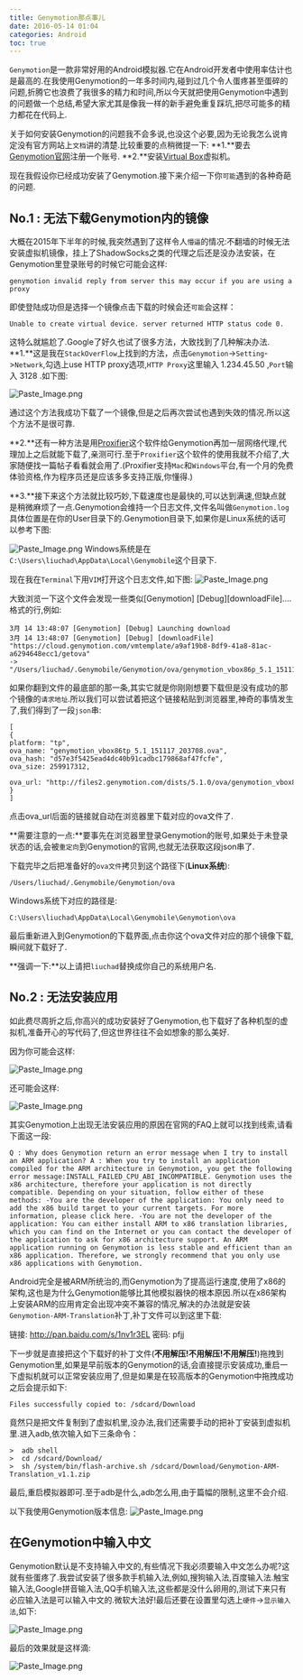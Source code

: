 ```yaml
---
title: Genymotion那点事儿
date: 2016-05-14 01:04
categories: Android
toc: true
---
```

`Genymotion`是一款非常好用的Android模拟器.它在Android开发者中使用率估计也是最高的.在我使用Genymotion的一年多时间内,碰到过几个令人蛋疼甚至蛋碎的问题,折腾它也浪费了我很多的精力和时间,所以今天就把使用Genymotion中遇到的问题做一个总结,希望大家尤其是像我一样的新手避免重复踩坑,把尽可能多的精力都花在代码上.

关于如何安装Genymotion的问题我不会多说,也没这个必要,因为无论我怎么说肯定没有官方网站上`文档`讲的清楚.比较重要的点稍微提一下:
**1.**要去[Genymotion官网](https://www.genymotion.com/)注册一个账号.
**2.**安装[Virtual Box](https://www.virtualbox.org/wiki/Downloads)虚拟机。
<!--more-->
现在我假设你已经成功安装了Genymotion.接下来介绍一下你`可能`遇到的各种奇葩的问题.

## No.1 : 无法下载Genymotion内的镜像
大概在2015年下半年的时候,我突然遇到了这样令人`懵逼`的情况:不翻墙的时候无法安装虚拟机镜像，挂上了ShadowSocks之类的代理之后还是没办法安装，在Genymotion里登录账号的时候它可能会这样:

    genymotion invalid reply from server this may occur if you are using a proxy
即使登陆成功但是选择一个镜像点击下载的时候会还`可能`会这样：

    Unable to create virtual device. server returned HTTP status code 0.

这特么就尴尬了.Google了好久也试了很多方法，大致找到了几种解决办法.
**1.**这是我在`StackOverFlow`上找到的方法，点击`Genymotion`->`Setting`->`Network`,勾选上use HTTP proxy选项,`HTTP Proxy`这里输入 1.234.45.50 ,`Port`输入 3128 .如下图:

![Paste_Image.png](http://upload-images.jianshu.io/upload_images/174711-db7d0804a2c3134d.png?imageMogr2/auto-orient/strip%7CimageView2/2/w/1240)

通过这个方法我成功下载了一个镜像,但是之后再次尝试也遇到失效的情况.所以这个方法不是很可靠.

**2.**还有一种方法是用[Proxifier](https://www.proxifier.com/)这个软件给Genymotion再加一层网络代理,代理加上之后就能下载了,亲测可行.至于`Proxifier`这个软件的使用我就不介绍了,大家随便找一篇帖子看看就会用了.(Proxifier支持`Mac`和`Windows`平台,有一个月的免费体验资格,作为程序员还是应该多多支持正版,你懂得.)

**3.**接下来这个方法就比较巧妙,下载速度也是最快的,可以达到满速,但缺点就是稍微麻烦了一点.Genymotion会维持一个日志文件,文件名叫做`Genymotion.log`具体位置是在你的User目录下的.Genymotion目录下,如果你是Linux系统的话可以参考下图:

![Paste_Image.png](http://upload-images.jianshu.io/upload_images/174711-b0e8763238fe4d2d.png?imageMogr2/auto-orient/strip%7CimageView2/2/w/1240)
Windows系统是在`C:\Users\liuchad\AppData\Local\Genymobile`这个目录下.

现在我在`Terminal`下用`VIM`打开这个日志文件,如下图:
![Paste_Image.png](http://upload-images.jianshu.io/upload_images/174711-5854a8790257b4db.png?imageMogr2/auto-orient/strip%7CimageView2/2/w/1240)

大致浏览一下这个文件会发现一些类似[Genymotion] [Debug][downloadFile]....格式的行,例如:

    3月 14 13:48:07 [Genymotion] [Debug] Launching download
    3月 14 13:48:07 [Genymotion] [Debug] [downloadFile] 
    "https://cloud.genymotion.com/vmtemplate/a9af19b8-8df9-41a8-81ac-a6294648ecc1/getova" 
    -> "/Users/liuchad/.Genymobile/Genymotion/ova/genymotion_vbox86p_5.1_151117_200001.ova"

如果你翻到文件的最底部的那一条,其实它就是你刚刚想要下载但是没有成功的那个镜像的`请求地址`.所以我们可以尝试着把这个链接粘贴到浏览器里,神奇的事情发生了,我们得到了一段`json`串:

    [
    {
    platform: "tp",
    ova_name: "genymotion_vbox86tp_5.1_151117_203708.ova",
    ova_hash: "d57e3f5425ead4dc40b91cadbc179868af47fcfe",
    ova_size: 259917312,

    ova_url: "http://files2.genymotion.com/dists/5.1.0/ova/genymotion_vbox86tp_5.1_151117_203708.ova"
    }
    ]

点击ova_url后面的链接就自动在浏览器里下载对应的ova文件了.

**需要注意的一点:**要事先在浏览器里登录Genymotion的账号,如果处于未登录状态的话,会被`重定向`到Genymotion的官网,也就无法获取这段json串了.

下载完毕之后把准备好的`ova文件`拷贝到这个路径下(**Linux系统**):

    /Users/liuchad/.Genymobile/Genymotion/ova

Windows系统下对应的路径是:

    C:\Users\liuchad\AppData\Local\Genymobile\Genymotion\ova
最后重新进入到Genymotion的下载界面,点击你这个ova文件对应的那个镜像下载,瞬间就下载好了.

**强调一下:**以上请把`liuchad`替换成你自己的系统用户名.

## No.2 : 无法安装应用
如此费尽周折之后,你高兴的成功安装好了Genymotion,也下载好了各种机型的虚拟机,准备开心的写代码了,但这世界往往不会如想象的那么美好.

因为你可能会这样:


![Paste_Image.png](http://upload-images.jianshu.io/upload_images/174711-dea5a4e41f2a2a7c.png?imageMogr2/auto-orient/strip%7CimageView2/2/w/1240)

还可能会这样:

![Paste_Image.png](http://upload-images.jianshu.io/upload_images/174711-82a4d13f92394099.png?imageMogr2/auto-orient/strip%7CimageView2/2/w/1240)


其实Genymotion上出现无法安装应用的原因在官网的FAQ上就可以找到线索,请看下面这一段:

 `Q : Why does Genymotion return an error message when I try to install an ARM application?
 A : When you try to install an application compiled for the ARM architecture in Genymotion, you get the following error message:INSTALL_FAILED_CPU_ABI_INCOMPATIBLE.
 Genymotion uses the x86 architecture, therefore your application is not directly compatible. Depending on your situation, follow either of these methods:
 -You are the developer of the application:
 You only need to add the x86 build target to your current targets. For more information, please click here.
 -You are not the developer of the application:
 You can either install ARM to x86 translation libraries, which you can find on the Internet or you can contact the developer of the application to ask for x86 architecture support.
An ARM application running on Genymotion is less stable and efficient than an x86 application. Therefore, we strongly recommend that you only use x86 applications with Genymotion.`

Android完全是被ARM所统治的,而Genymotion为了提高运行速度,使用了x86的架构,这也是为什么Genymotion能够比其他模拟器快的根本原因.所以在x86架构上安装ARM的应用肯定会出现冲突不兼容的情况,解决的办法就是安装`Genymotion-ARM-Translation`补丁,补丁文件可以到这里下载:

链接: http://pan.baidu.com/s/1nv1r3EL 密码: pfjj

下一步就是直接把这个下载好的补丁文件(**不用解压!不用解压!不用解压!**)拖拽到Genymotion里,如果是早前版本的Genymotion的话,会直接提示安装成功,重启一下虚拟机就可以正常安装应用了,但是如果是在较高版本的Genymotion中拖拽成功之后会提示如下:

    Files successfully copied to: /sdcard/Download

竟然只是把文件复制到了虚拟机里,没办法,我们还需要手动的把补丁安装到虚拟机里.进入adb,依次输入如下三条命令：

    >  adb shell
    >  cd /sdcard/Download/
    >  sh /system/bin/flash-archive.sh /sdcard/Download/Genymotion-ARM-Translation_v1.1.zip
最后,重启模拟器即可.至于adb是什么,adb怎么用,由于篇幅的限制,这里不会介绍.

 
以下我使用Genymotion版本信息:
![Paste_Image.png](http://upload-images.jianshu.io/upload_images/174711-6f6b02115b4dd4c5.png?imageMogr2/auto-orient/strip%7CimageView2/2/w/1240)

## 在Genymotion中输入中文
Genymotion默认是不支持输入中文的,有些情况下我必须要输入中文怎么办呢?这就有些蛋疼了.我尝试安装了很多款手机输入法,例如,搜狗输入法,百度输入法.触宝输入法,Google拼音输入法,QQ手机输入法,这些都是没什么卵用的,测试下来只有必应输入法是可以输入中文的.微软大法好!最后还要在设置里勾选上`硬件`->`显示输入法`,如下:


![Paste_Image.png](http://upload-images.jianshu.io/upload_images/174711-77fd08ffdabb6763.png?imageMogr2/auto-orient/strip%7CimageView2/2/w/1240)

最后的效果就是这样滴:

![Paste_Image.png](http://upload-images.jianshu.io/upload_images/174711-75f6fc4882828960.png?imageMogr2/auto-orient/strip%7CimageView2/2/w/1240)